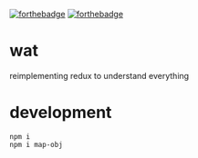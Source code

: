 [![forthebadge](http://forthebadge.com/images/badges/uses-badges.svg)](http://forthebadge.com)
[![forthebadge](http://forthebadge.com/images/badges/ages-12.svg)](http://forthebadge.com)

# wat

reimplementing redux to understand everything

# development

```
npm i
npm i map-obj
```
